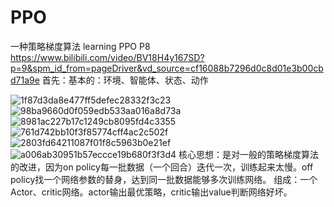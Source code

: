 # PPO
一种策略梯度算法 
learning
PPO P8 https://www.bilibili.com/video/BV18H4y167SD?p=9&spm_id_from=pageDriver&vd_source=cf16088b7296d0c8d01e3b00cbd71a9e
首先：基本的：环境、智能体、状态、动作

![1f87d3da8e477ff5defec28332f3c23](https://github.com/oliii20/PPO/assets/101909874/662a7bf9-945d-4f98-ab05-018cc2b15ae2)
![98ba9660d0f059edb533aa016a8d73a](https://github.com/oliii20/PPO/assets/101909874/02981f3e-a1a0-422d-92a6-f8af90f0f635)
![8981ac227b17c1249cb8095fd4c3355](https://github.com/oliii20/PPO/assets/101909874/a5668a23-608f-4ab6-8295-18bdacc0e9e7)
![761d742bb10f3f85774cff4ac2c502f](https://github.com/oliii20/PPO/assets/101909874/a5dcb84f-f231-416d-a8e6-b13de21646ec)
![2803fd64211087f01f8c5963b0e21ef](https://github.com/oliii20/PPO/assets/101909874/a69886eb-5e04-476f-82a5-13f2f87cb601)
![a006ab30951b57eccce19b680f3f3d4](https://github.com/oliii20/PPO/assets/101909874/17b74c12-b8b2-4d89-9473-fc7868023a08)
核心思想：是对一般的策略梯度算法的改进，因为on policy每一批数据（一个回合）迭代一次，训练起来太慢。off policy找一个网络参数的替身，达到同一批数据能够多次训练网络。
组成：一个Actor、critic网络。actor输出最优策略，critic输出value判断网络好坏。
